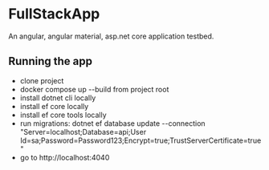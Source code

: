 # FullStackApp

An angular, angular material, asp.net core application testbed.

## Running the app

- clone project
- docker compose up --build from project root
- install dotnet cli locally
- install ef core locally
- install ef core tools locally
- run migrations: dotnet ef database update --connection "Server=localhost;Database=api;User Id=sa;Password=Password123;Encrypt=true;TrustServerCertificate=true"
- go to http://localhost:4040